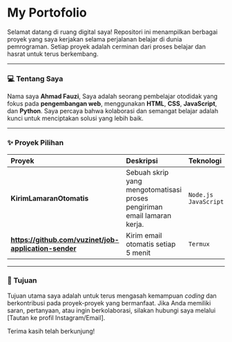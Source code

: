 # My Portofolio

Selamat datang di ruang digital saya! Repositori ini menampilkan berbagai proyek yang saya kerjakan selama perjalanan belajar di dunia pemrograman. Setiap proyek adalah cerminan dari proses belajar dan hasrat untuk terus berkembang.

---

### 💻 Tentang Saya

Nama saya **Ahmad Fauzi**, Saya adalah seorang pembelajar otodidak yang fokus pada **pengembangan web**, menggunakan **HTML**, **CSS**, **JavaScript**, dan **Python**. Saya percaya bahwa kolaborasi dan semangat belajar adalah kunci untuk menciptakan solusi yang lebih baik.

---

### ✨ Proyek Pilihan

| Proyek | Deskripsi | Teknologi |
| :--- | :--- | :--- |
| **KirimLamaranOtomatis** | Sebuah skrip yang mengotomatisasi proses pengiriman email lamaran kerja. | `Node.js` `JavaScript` |
| **https://github.com/vuzinet/job-application-sender** | Kirim email otomatis setiap 5 menit | `Termux` |

---

### 🚀 Tujuan

Tujuan utama saya adalah untuk terus mengasah kemampuan *coding* dan berkontribusi pada proyek-proyek yang bermanfaat. Jika Anda memiliki saran, pertanyaan, atau ingin berkolaborasi, silakan hubungi saya melalui [Tautan ke profil Instagram/Email].

Terima kasih telah berkunjung!
